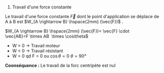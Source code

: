 1) Travail d'une force constante 





Le travail d'une force constante $\vec{F}$ dont le point d'application se déplace de A à B est $W_{A \rightarrow B} \hspace{2mm} (\vec{F})$ .

$W_{A \rightarrow B} \hspace{2mm} (\vec{F})= \vec{F} \cdot \vec{AB}=F \times AB  \times \cos\theta$ 

- W > 0 $\rightarrow$ Travail moteur
- W < 0 $\rightarrow$ Travail résistant
- W = 0 qd F = 0 ou $\cos \theta = 0$     $\theta = 90°$

**Coonséquence :** Le travail de la forc centripète est nul